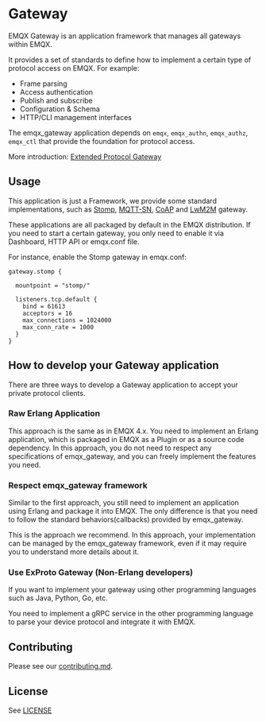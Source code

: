 # Gateway

EMQX Gateway is an application framework that manages all gateways within EMQX.

It provides a set of standards to define how to implement a certain type of
protocol access on EMQX. For example:

- Frame parsing
- Access authentication
- Publish and subscribe
- Configuration & Schema
- HTTP/CLI management interfaces

The emqx_gateway application depends on `emqx`, `emqx_authn`, `emqx_authz`, `emqx_ctl` that
provide the foundation for protocol access.

More introduction: [Extended Protocol Gateway](https://www.emqx.io/docs/en/v5.0/gateway/gateway.html)

## Usage

This application is just a Framework, we provide some standard implementations,
such as [Stomp](../emqx_gateway_stomp/README.md), [MQTT-SN](../emqx_gateway_mqttsn/README.md),
[CoAP](../emqx_gateway_coap/README.md) and [LwM2M](../emqx_gateway_lwm2m/README.md) gateway.

These applications are all packaged by default in the EMQX distribution. If you
need to start a certain gateway, you only need to enable it via
Dashboard, HTTP API or emqx.conf file.

For instance, enable the Stomp gateway in emqx.conf:
```hocon
gateway.stomp {

  mountpoint = "stomp/"

  listeners.tcp.default {
    bind = 61613
    acceptors = 16
    max_connections = 1024000
    max_conn_rate = 1000
  }
}
```

## How to develop your Gateway application

There are three ways to develop a Gateway application to accept your private protocol
clients.

### Raw Erlang Application

This approach is the same as in EMQX 4.x. You need to implement an Erlang application,
which is packaged in EMQX as a Plugin or as a source code dependency.
In this approach, you do not need to respect any specifications of emqx_gateway,
and you can freely implement the features you need.


### Respect emqx_gateway framework

Similar to the first approach, you still need to implement an application using Erlang
and package it into EMQX.
The only difference is that you need to follow the standard behaviors(callbacks) provided
by emqx_gateway.

This is the approach we recommend. In this approach, your implementation can be managed
by the emqx_gateway framework, even if it may require you to understand more details about it.


### Use ExProto Gateway (Non-Erlang developers)

If you want to implement your gateway using other programming languages such as
Java, Python, Go, etc.

You need to implement a gRPC service in the other programming language to parse
your device protocol and integrate it with EMQX.


## Contributing

Please see our [contributing.md](../../CONTRIBUTING.md).

## License

See [LICENSE](../../APL.txt)
